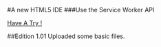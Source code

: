 #A new HTML5 IDE
###Use the Service Worker API

[Have A Try !](app.html)

##Edition 1.01
Uploaded some basic files.
